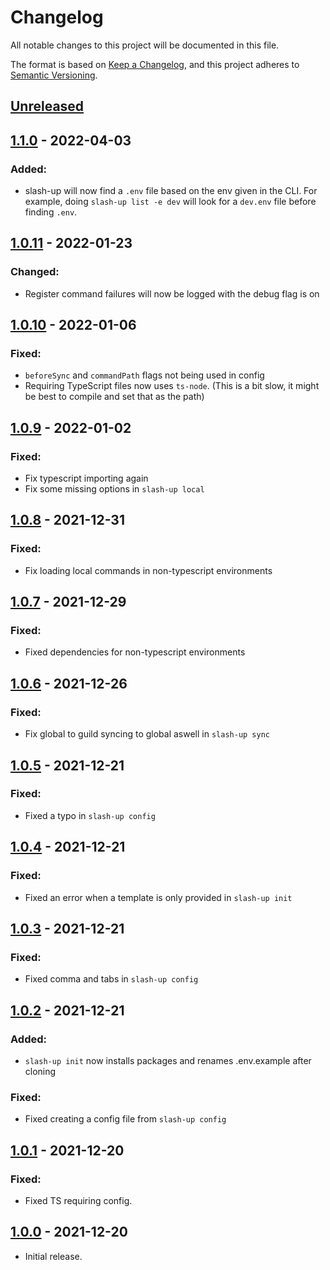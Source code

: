 # Changelog
All notable changes to this project will be documented in this file.

The format is based on [Keep a Changelog](https://keepachangelog.com/en/1.0.0/),
and this project adheres to [Semantic Versioning](https://semver.org/spec/v2.0.0.html).

## [Unreleased]
## [1.1.0] - 2022-04-03
### Added:
- slash-up will now find a `.env` file based on the env given in the CLI. For example, doing `slash-up list -e dev` will look for a `dev.env` file before finding `.env`.
## [1.0.11] - 2022-01-23
### Changed:
- Register command failures will now be logged with the debug flag is on
## [1.0.10] - 2022-01-06
### Fixed:
- `beforeSync` and `commandPath` flags not being used in config
- Requiring TypeScript files now uses `ts-node`. (This is a bit slow, it might be best to compile and set that as the path)
## [1.0.9] - 2022-01-02
### Fixed:
- Fix typescript importing again
- Fix some missing options in `slash-up local`
## [1.0.8] - 2021-12-31
### Fixed:
- Fix loading local commands in non-typescript environments
## [1.0.7] - 2021-12-29
### Fixed:
- Fixed dependencies for non-typescript environments
## [1.0.6] - 2021-12-26
### Fixed:
- Fix global to guild syncing to global aswell in `slash-up sync`
## [1.0.5] - 2021-12-21
### Fixed:
- Fixed a typo in `slash-up config`
## [1.0.4] - 2021-12-21
### Fixed:
- Fixed an error when a template is only provided in `slash-up init`
## [1.0.3] - 2021-12-21
### Fixed:
- Fixed comma and tabs in `slash-up config`
## [1.0.2] - 2021-12-21
### Added:
- `slash-up init` now installs packages and renames .env.example after cloning
### Fixed:
- Fixed creating a config file from `slash-up config`
## [1.0.1] - 2021-12-20
### Fixed:
- Fixed TS requiring config.
## [1.0.0] - 2021-12-20
- Initial release.

[Unreleased]: https://github.com/Snazzah/slash-up/compare/v1.1.0...HEAD
[1.0.0]: https://github.com/Snazzah/slash-up/releases/tag/v1.0.0
[1.0.1]: https://github.com/Snazzah/slash-up/compare/v1.0.0...v1.0.1
[1.0.2]: https://github.com/Snazzah/slash-up/compare/v1.0.1...v1.0.2
[1.0.3]: https://github.com/Snazzah/slash-up/compare/v1.0.2...v1.0.3
[1.0.4]: https://github.com/Snazzah/slash-up/compare/v1.0.3...v1.0.4
[1.0.5]: https://github.com/Snazzah/slash-up/compare/v1.0.4...v1.0.5
[1.0.6]: https://github.com/Snazzah/slash-up/compare/v1.0.5...v1.0.6
[1.0.7]: https://github.com/Snazzah/slash-up/compare/v1.0.6...v1.0.7
[1.0.8]: https://github.com/Snazzah/slash-up/compare/v1.0.7...v1.0.8
[1.0.9]: https://github.com/Snazzah/slash-up/compare/v1.0.8...v1.0.9
[1.0.10]: https://github.com/Snazzah/slash-up/compare/v1.0.9...v1.0.10
[1.0.11]: https://github.com/Snazzah/slash-up/compare/v1.0.10...v1.0.11
[1.1.0]: https://github.com/Snazzah/slash-up/compare/v1.0.10...v1.1.0
